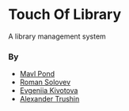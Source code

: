 # Touch Of Library
A library management system

### By
* [Mavl Pond](https://github.com/theMavl/)
* [Roman Solovev](https://github.com/rsolovev)
* [Evgeniia Kivotova](https://github.com/Genvekt)
* [Alexander Trushin](https://github.com/Skyine918)
